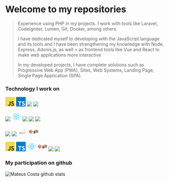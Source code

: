 # Welcome to my repositories


> Experience using PHP in my projects. I work with tools like Laravel, CodeIgniter, Lumen, Git, Docker, among others. 
>
> I have dedicated myself to developing with the JavaScript language and its tools and I have been strengthening my knowledge with Node, Express, Adonis.js, as well > as frontend tools like Vue and React to make web applications more interactive
> 
> In my developed projects, I have complete solutions such as Progressive Web App (PWA), Sites, Web Systems, Landing Page, Single Page Application (SPA).

### Technology I work on
<code><img height="30" src="https://raw.githubusercontent.com/github/explore/80688e429a7d4ef2fca1e82350fe8e3517d3494d/topics/javascript/javascript.png"></code>
<code><img height="30" src="https://raw.githubusercontent.com/github/explore/80688e429a7d4ef2fca1e82350fe8e3517d3494d/topics/typescript/typescript.png"></code>
<code><img height="30" src="https://vignette.wikia.nocookie.net/lpunb/images/b/b1/Logo_Python.png/revision/latest/scale-to-width-down/340?cb=20130301171443"></code>
<code><img height="30" src="https://peritoemphp.com/wp-content/uploads/2019/02/letter_c_PNG22.png"></code>

<code><img height="30" src="https://img2.gratispng.com/20180716/ifs/kisspng-node-js-javascript-react-logo-express-js-javascript-logo-5b4ca5c6d53234.5616833615317498308733.jpg"></code>
<code><img height="30" src="https://raw.githubusercontent.com/github/explore/80688e429a7d4ef2fca1e82350fe8e3517d3494d/topics/react/react.png"></code>
<code><img height="30" src="https://img2.gratispng.com/20180503/pgq/kisspng-angularjs-data-binding-web-application-angular-5aeada2dc26d59.2056113015253407177964.jpg"></code>
<code><img height="30" src="https://www.excelsiortechnologies.com/img/about/node-js.png"></code>
<code><img height="30" src="https://miro.medium.com/max/400/0*KhW-3AFJ4qYeURtJ.jpg"></code>

<code><img height="30" src="https://www.limasoftware.com.br/img/postgres.jpg"></code>
<code><img height="30" src="https://res.cloudinary.com/practicaldev/image/fetch/s--a67KYY-A--/c_fill,f_auto,fl_progressive,h_320,q_auto,w_320/https://dev-to-uploads.s3.amazonaws.com/uploads/user/profile_image/56177/3a0504e3-1139-4110-b903-08949636010a.jpg"></code>
<code><img height="30" src="https://raw.githubusercontent.com/github/explore/80688e429a7d4ef2fca1e82350fe8e3517d3494d/topics/mysql/mysql.png"></code>
<code><img height="30" src="https://raw.githubusercontent.com/github/explore/80688e429a7d4ef2fca1e82350fe8e3517d3494d/topics/git/git.png"></code>

<code><img height="30" src="https://raw.githubusercontent.com/github/explore/80688e429a7d4ef2fca1e82350fe8e3517d3494d/topics/javascript/javascript.png"></code>
<code><img height="30" src="https://raw.githubusercontent.com/github/explore/80688e429a7d4ef2fca1e82350fe8e3517d3494d/topics/typescript/typescript.png"></code>
<code><img height="30" src="https://raw.githubusercontent.com/github/explore/80688e429a7d4ef2fca1e82350fe8e3517d3494d/topics/react/react.png"></code>
<code><img height="30" src="https://raw.githubusercontent.com/github/explore/80688e429a7d4ef2fca1e82350fe8e3517d3494d/topics/git/git.png"></code>
<code><img height="30" src="https://e7.pngegg.com/pngimages/117/744/png-clipart-node-js-javascript-express-js-software-developer-react-network-code-angle-text.png"></code>
<code><img height="30" src="https://adonisjs.com/images/badge.svg"></code>

### My participation on github
![Mateus Costa github stats](https://github-readme-stats.vercel.app/api?username=mateustech)
